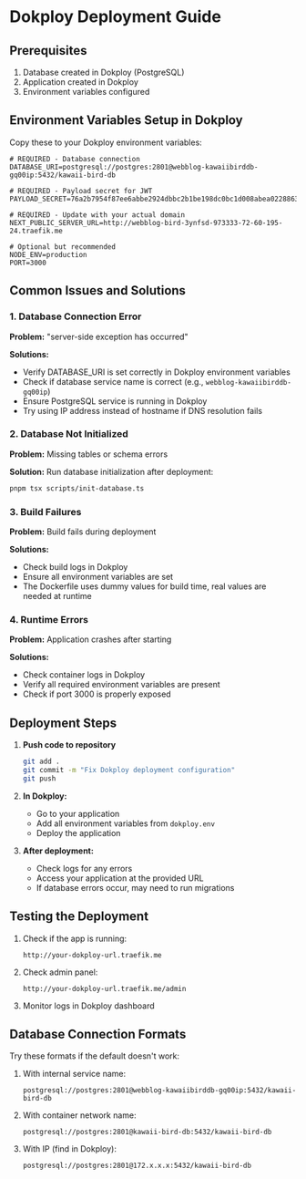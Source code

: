 # Dokploy Deployment Guide

## Prerequisites
1. Database created in Dokploy (PostgreSQL)
2. Application created in Dokploy
3. Environment variables configured

## Environment Variables Setup in Dokploy

Copy these to your Dokploy environment variables:

```env
# REQUIRED - Database connection
DATABASE_URI=postgresql://postgres:2801@webblog-kawaiibirddb-gq00ip:5432/kawaii-bird-db

# REQUIRED - Payload secret for JWT
PAYLOAD_SECRET=76a2b7954f87ee6abbe2924dbbc2b1be198dc0bc1d008abea0228863f1aed42d

# REQUIRED - Update with your actual domain
NEXT_PUBLIC_SERVER_URL=http://webblog-bird-3ynfsd-973333-72-60-195-24.traefik.me

# Optional but recommended
NODE_ENV=production
PORT=3000
```

## Common Issues and Solutions

### 1. Database Connection Error
**Problem:** "server-side exception has occurred"

**Solutions:**
- Verify DATABASE_URI is set correctly in Dokploy environment variables
- Check if database service name is correct (e.g., `webblog-kawaiibirddb-gq00ip`)
- Ensure PostgreSQL service is running in Dokploy
- Try using IP address instead of hostname if DNS resolution fails

### 2. Database Not Initialized
**Problem:** Missing tables or schema errors

**Solution:**
Run database initialization after deployment:
```bash
pnpm tsx scripts/init-database.ts
```

### 3. Build Failures
**Problem:** Build fails during deployment

**Solutions:**
- Check build logs in Dokploy
- Ensure all environment variables are set
- The Dockerfile uses dummy values for build time, real values are needed at runtime

### 4. Runtime Errors
**Problem:** Application crashes after starting

**Solutions:**
- Check container logs in Dokploy
- Verify all required environment variables are present
- Check if port 3000 is properly exposed

## Deployment Steps

1. **Push code to repository**
   ```bash
   git add .
   git commit -m "Fix Dokploy deployment configuration"
   git push
   ```

2. **In Dokploy:**
   - Go to your application
   - Add all environment variables from `dokploy.env`
   - Deploy the application

3. **After deployment:**
   - Check logs for any errors
   - Access your application at the provided URL
   - If database errors occur, may need to run migrations

## Testing the Deployment

1. Check if the app is running:
   ```
   http://your-dokploy-url.traefik.me
   ```

2. Check admin panel:
   ```
   http://your-dokploy-url.traefik.me/admin
   ```

3. Monitor logs in Dokploy dashboard

## Database Connection Formats

Try these formats if the default doesn't work:

1. With internal service name:
   ```
   postgresql://postgres:2801@webblog-kawaiibirddb-gq00ip:5432/kawaii-bird-db
   ```

2. With container network name:
   ```
   postgresql://postgres:2801@kawaii-bird-db:5432/kawaii-bird-db
   ```

3. With IP (find in Dokploy):
   ```
   postgresql://postgres:2801@172.x.x.x:5432/kawaii-bird-db
   ```